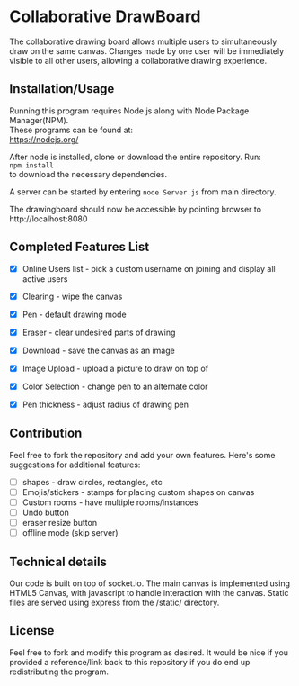 # Collaborative DrawBoard

The collaborative drawing board allows multiple users to simultaneously draw on the same canvas.
Changes made by one user will be immediately visible to all other users, allowing a collaborative drawing experience. 
  
  
## Installation/Usage

Running this program requires Node.js along with Node Package Manager(NPM).  
These programs can be found at:  
https://nodejs.org/

After node is installed, clone or download the entire repository.
Run:  
`npm install`  
to download the necessary dependencies.  

A server can be started by entering `node Server.js` from main directory.

The drawingboard should now be accessible by pointing browser to
http://localhost:8080
  
    
## Completed Features List
- [x] Online Users list - pick a custom username on joining and display all active users
- [x] Clearing - wipe the canvas
- [x] Pen - default drawing mode
- [x] Eraser - clear undesired parts of drawing
- [x] Download - save the canvas as an image
- [x] Image Upload - upload a picture to draw on top of
- [x] Color Selection - change pen to an alternate color
- [x] Pen thickness - adjust radius of drawing pen
  
  
## Contribution

Feel free to fork the repository and add your own features. Here's some suggestions for additional features:
- [ ] shapes - draw circles, rectangles, etc
- [ ] Emojis/stickers - stamps for placing custom shapes on canvas
- [ ] Custom rooms - have multiple rooms/instances
- [ ] Undo button
- [ ] eraser resize button
- [ ] offline mode (skip server)
  
## Technical details

Our code is built on top of socket.io.
The main canvas is implemented using HTML5 Canvas, with javascript to handle interaction with the canvas.
Static files are served using express from the /static/ directory.
  
## License

Feel free to fork and modify this program as desired. It would be nice if you provided a reference/link back to this repository if you do end up redistributing the program.
